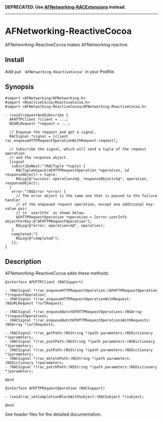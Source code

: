 **DEPRECATED. Use [AFNetworking-RACExtensions](https://github.com/CodaFi/AFNetworking-RACExtensions) instead.**

----

AFNetworking-ReactiveCocoa
==========================

AFNetworking-ReactiveCocoa makes AFNetworking reactive.

Install
-------

Add `pod 'AFNetworking-ReactiveCocoa'` in your Podfile.

Synopsis
--------

```objc
#import <AFNetworking/AFNetworking.h>
#import <ReactiveCocoa/ReactiveCocoa.h>
#import <AFNetworking-ReactiveCocoa/AFNetworking-ReactiveCocoa.h>

- (void)requestAndSubscribe {
  AFHTTPClient *client = ...;
  NSURLRequest *request = ...;

  // Enqueue the request and get a signal.
  RACSignal *signal = [client rac_enqueueHTTPRequestOperationWithRequest:request];

  // Subscribe the signal, which will send a tuple of the request operation
  // and the response object.
  [signal
   subscribeNext:^(RACTuple *tuple) {
     RACTupleUnpack(AFHTTPRequestOperation *operation, id responseObject) = tuple;
     NSLog(@"success: operation=%@, responseObject=%@", operation, responseObject);
  }
   error:^(NSError *error) {
     // The error object is the same one that is passed to the failure handler
     // of the enqueued request operation, except one additional key-value pair
     // in `userInfo` as shown below.
     AFHTTPRequestOperation *operation = [error.userInfo objectForKey:@"AFHTTPRequestOperation"];
     NSLog(@"error: operation=%@", operation);
   }
   completed:^{
     NSLog(@"completed");
   }];
}
```

Description
-----------

AFNetworking-ReactiveCocoa adds these methods:

```objc
@interface AFHTTPClient (RACSupport)

- (RACSignal *)rac_enqueueHTTPRequestOperation:(AFHTTPRequestOperation *)requestOperation;
- (RACSignal *)rac_enqueueHTTPRequestOperationWithRequest:(NSURLRequest *)urlRequest;

- (RACSignal *)rac_enqueueBatchOfHTTPRequestOperations:(NSArray *)requestOperations;
- (RACSignal *)rac_enqueueBatchOfHTTPRequestOperationsWithRequests:(NSArray *)urlRequests;

- (RACSignal *)rac_getPath:(NSString *)path parameters:(NSDictionary *)parameters;
- (RACSignal *)rac_postPath:(NSString *)path parameters:(NSDictionary *)parameters;
- (RACSignal *)rac_putPath:(NSString *)path parameters:(NSDictionary *)parameters;
- (RACSignal *)rac_deletePath:(NSString *)path parameters:(NSDictionary *)parameters;
- (RACSignal *)rac_patchPath:(NSString *)path parameters:(NSDictionary *)parameters;

@end

@interface AFHTTPRequestOperation (RACSupport)

- (void)rac_setCompletionBlockWithSubject:(RACSubject *)subject;

@end
```

See header files for the detailed documentation.
